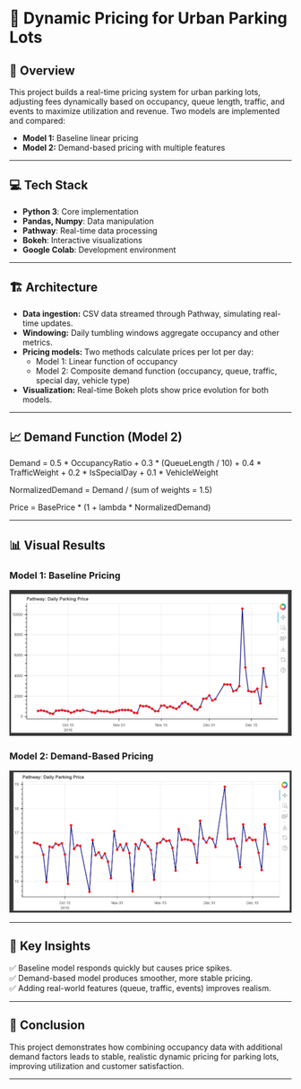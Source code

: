 # 🚗 Dynamic Pricing for Urban Parking Lots

## 📌 Overview
This project builds a real-time pricing system for urban parking lots, adjusting fees dynamically based on occupancy, queue length, traffic, and events to maximize utilization and revenue. Two models are implemented and compared:
- **Model 1:** Baseline linear pricing
- **Model 2:** Demand-based pricing with multiple features

---

## 💻 Tech Stack
- **Python 3**: Core implementation
- **Pandas, Numpy**: Data manipulation
- **Pathway**: Real-time data processing
- **Bokeh**: Interactive visualizations
- **Google Colab**: Development environment

---

## 🏗️ Architecture
- **Data ingestion:** CSV data streamed through Pathway, simulating real-time updates.
- **Windowing:** Daily tumbling windows aggregate occupancy and other metrics.
- **Pricing models:** Two methods calculate prices per lot per day:
  - Model 1: Linear function of occupancy
  - Model 2: Composite demand function (occupancy, queue, traffic, special day, vehicle type)
- **Visualization:** Real-time Bokeh plots show price evolution for both models.

---

## 📈 Demand Function (Model 2)
Demand = 0.5 * OccupancyRatio
       + 0.3 * (QueueLength / 10)
       + 0.4 * TrafficWeight
       + 0.2 * IsSpecialDay
       + 0.1 * VehicleWeight

       
NormalizedDemand = Demand / (sum of weights = 1.5)

Price = BasePrice * (1 + lambda * NormalizedDemand)


---

## 📊 Visual Results

### Model 1: Baseline Pricing
![Baseline Pricing](./model1_baseline.png)

### Model 2: Demand-Based Pricing
![Demand-Based Pricing](./model2_demand.png)

---

## 🔎 Key Insights
✅ Baseline model responds quickly but causes price spikes.  
✅ Demand-based model produces smoother, more stable pricing.  
✅ Adding real-world features (queue, traffic, events) improves realism.

---

## 📌 Conclusion
This project demonstrates how combining occupancy data with additional demand factors leads to stable, realistic dynamic pricing for parking lots, improving utilization and customer satisfaction.

---
